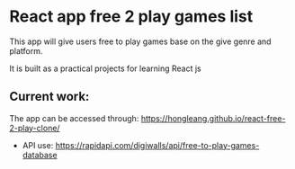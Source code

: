 # React app free 2 play games list
This app will give users free to play games base on the give genre and platform.

It is built as a practical projects for learning React js

## Current work:

The app can be accessed through: https://hongleang.github.io/react-free-2-play-clone/

+ API use: https://rapidapi.com/digiwalls/api/free-to-play-games-database


